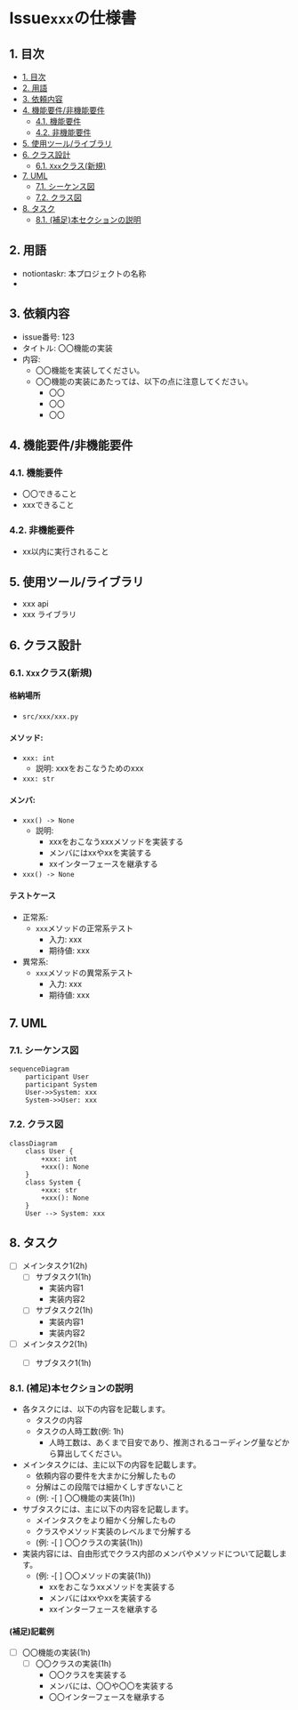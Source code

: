# Issue`xxx`の仕様書

## 1. 目次
- [1. 目次](#1-目次)
- [2. 用語](#2-用語)
- [3. 依頼内容](#3-依頼内容)
- [4. 機能要件/非機能要件](#4-機能要件非機能要件)
  - [4.1. 機能要件](#41-機能要件)
  - [4.2. 非機能要件](#42-非機能要件)
- [5. 使用ツール/ライブラリ](#5-使用ツールライブラリ)
- [6. クラス設計](#6-クラス設計)
  - [6.1. `Xxx`クラス(新規)](#61-xxxクラス新規)
- [7. UML](#7-uml)
  - [7.1. シーケンス図](#71-シーケンス図)
  - [7.2. クラス図](#72-クラス図)
- [8. タスク](#8-タスク)
  - [8.1. (補足)本セクションの説明](#81-補足本セクションの説明)

## 2. 用語
- notiontaskr: 本プロジェクトの名称
-  

## 3. 依頼内容
- issue番号: 123
- タイトル: 〇〇機能の実装
- 内容: 
  - 〇〇機能を実装してください。
  - 〇〇機能の実装にあたっては、以下の点に注意してください。
    - 〇〇
    - 〇〇
    - 〇〇

## 4. 機能要件/非機能要件
### 4.1. 機能要件
- 〇〇できること
- xxxできること
### 4.2. 非機能要件
- xx以内に実行されること

## 5. 使用ツール/ライブラリ
- xxx api
- xxx ライブラリ

## 6. クラス設計
### 6.1. `Xxx`クラス(新規)
#### 格納場所
- `src/xxx/xxx.py`
#### メソッド: 
- `xxx: int`
  - 説明: xxxをおこなうためのxxx
- `xxx: str`

#### メンバ:
- `xxx() -> None`
  - 説明: 
    - xxxをおこなうxxxメソッドを実装する
    - メンバにはxxやxxを実装する
    - xxインターフェースを継承する
- `xxx() -> None`

#### テストケース
- 正常系:
  - `xxx`メソッドの正常系テスト
    - 入力: xxx
    - 期待値: xxx
- 異常系:
  - `xxx`メソッドの異常系テスト
    - 入力: xxx
    - 期待値: xxx

## 7. UML
### 7.1. シーケンス図
```mermaid
sequenceDiagram
    participant User
    participant System
    User->>System: xxx
    System->>User: xxx
```
### 7.2. クラス図
```mermaid
classDiagram
    class User {
        +xxx: int
        +xxx(): None
    }
    class System {
        +xxx: str
        +xxx(): None
    }
    User --> System: xxx
```

## 8. タスク
- [ ] メインタスク1(2h)
  - [ ] サブタスク1(1h)
    - 実装内容1
    - 実装内容2
  - [ ] サブタスク2(1h)
    - 実装内容1
    - 実装内容2
- [ ] メインタスク2(1h)
  - [ ] サブタスク1(1h)


### 8.1. (補足)本セクションの説明
- 各タスクには、以下の内容を記載します。
  - タスクの内容
  - タスクの人時工数(例: 1h)
    - 人時工数は、あくまで目安であり、推測されるコーディング量などから算出してください。 
- メインタスクには、主に以下の内容を記載します。
  - 依頼内容の要件を大まかに分解したもの
  - 分解はこの段階では細かくしすぎないこと
  - (例: -[ ] 〇〇機能の実装(1h))
- サブタスクには、主に以下の内容を記載します。
  - メインタスクをより細かく分解したもの
  - クラスやメソッド実装のレベルまで分解する
  - (例: -[ ] 〇〇クラスの実装(1h))
- 実装内容には、自由形式でクラス内部のメンバやメソッドについて記載します。
  - (例: -[ ] 〇〇メソッドの実装(1h))
    - xxをおこなうxxメソッドを実装する
    - メンバにはxxやxxを実装する
    - xxインターフェースを継承する

#### (補足)記載例
- [ ] 〇〇機能の実装(1h)
  - [ ] 〇〇クラスの実装(1h)
    - 〇〇クラスを実装する
    - メンバには、〇〇や〇〇を実装する
    - 〇〇インターフェースを継承する


